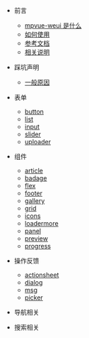 * 前言

  * [mpvue-weui 是什么](README.md)
  * [如何使用](how-to-use.md)
  * [参考文档](reference-documents.md)
  * [相关说明](instructions.md)

* 踩坑声明
  * [一般原因](reasons.md)

* 表单

  * [button](button.md)
  * [list](list.md)
  * [input](input.md)
  * [slider](slider.md)
  * [uploader](uploader.md)
* 组件
  * [article](article.md)
  * [badage](badage.md)
  * [flex](flex.md)
  * [footer](footer.md)
  * [gallery](gallery.md)
  * [grid](grid.md)
  * [icons](icons.md)
  * [loadermore](loadmore.md)
  * [panel](panel.md)
  * [preview](preview.md)
  * [progress](progress.md)
* 操作反馈
  * [actionsheet](action-sheet.md)
  * [dialog](dialog.md)
  * [msg](msg.md)
  * [picker](picker.md)
* 导航相关
* 搜索相关
